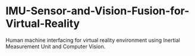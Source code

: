 # IMU-Sensor-and-Vision-Fusion-for-Virtual-Reality
Human machine interfacing for virtual reality environment using Inertial Measurement Unit and Computer Vision.
